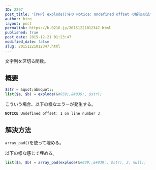 ```yaml
---
ID: 2297
post_title: '[PHP] explode()時の Notice: Undefined offset の解決方法'
author: hiro
layout: post
permalink: https://b.0218.jp/20151221012347.html
published: true
post_date: 2015-12-21 01:23:47
modified_date: false
slug: 20151221012347.html
---
```

文字列を区切る関数。

<!--more-->

## 概要

```php
$str = &quot;ab&quot;;
list($a, $b) = explode(&#039;,&#039;, $str);
```
こういう場合、以下の様なエラーが発生する。

<pre><code><b>NOTICE</b> Undefined offset: 1 on line number 3</code></pre>

## 解決方法

`array_pad()`を使って埋める。

以下の様な感じで埋める。
```php
list($a, $b) = array_pad(explode(&#039;,&#039;, $str), 2, null);
```